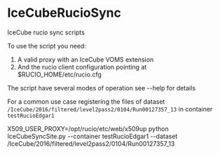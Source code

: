 # IceCubeRucioSync
IceCube rucio sync scripts


To use the script you need:

1. A valid proxy with an IceCube VOMS extension
1. And the rucio client configuration pointing at $RUCIO_HOME/etc/rucio.cfg

The script have several modes of operation see --help for details

For a common use case registering the files of dataset `/IceCube/2016/filtered/level2pass2/0104/Run00127357_13` in container `testRucioEdgar1`

 X509_USER_PROXY=/opt/rucio/etc/web/x509up python IceCubeSyncSite.py --container testRucioEdgar1 --dataset /IceCube/2016/filtered/level2pass2/0104/Run00127357_13